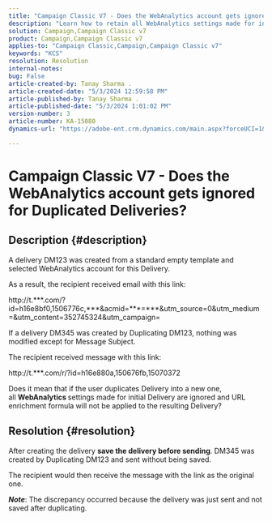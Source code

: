 ```yaml
---
title: "Campaign Classic V7 - Does the WebAnalytics account gets ignored for Duplicated Deliveries?"
description: "Learn how to retain all WebAnalytics settings made for initial Delivery if you duplicate a Delivery."
solution: Campaign,Campaign Classic v7
product: Campaign,Campaign Classic v7
applies-to: "Campaign Classic,Campaign,Campaign Classic v7"
keywords: "KCS"
resolution: Resolution
internal-notes: 
bug: False
article-created-by: Tanay Sharma .
article-created-date: "5/3/2024 12:59:58 PM"
article-published-by: Tanay Sharma .
article-published-date: "5/3/2024 1:01:02 PM"
version-number: 3
article-number: KA-15080
dynamics-url: "https://adobe-ent.crm.dynamics.com/main.aspx?forceUCI=1&pagetype=entityrecord&etn=knowledgearticle&id=5fa7aa0a-4d09-ef11-9f8a-6045bd026dc7"

---
```

# Campaign Classic V7 - Does the WebAnalytics account gets ignored for Duplicated Deliveries?

## Description {#description}


A delivery DM123 was created from a standard empty template and selected WebAnalytics account for this Delivery. 

 As a result, the recipient received email with this link:

 http://t.\*\*\*.com/?id=h16e8bf0,1506776c,\*\*\*&acmid=\*\*\*=\*\*\*&utm_source=0&utm_medium=&utm_content=352745324&utm_campaign=

 If a delivery DM345 was created by Duplicating DM123, nothing was modified except for Message Subject.

 The recipient received message with this link:

 http://t.\*\*\*.com/r/?id=h16e880a,150676fb,15070372

 Does it mean that if the user duplicates Delivery into a new one, all <b>WebAnalytics </b>settings made for initial Delivery are ignored and URL enrichment formula will not be applied to the resulting Delivery?


## Resolution {#resolution}


After creating the delivery <b>save the delivery before sending</b>. DM345 was created by Duplicating DM123 and sent without being saved.

​The recipient would then receive the message with the link as the original one.

<b>*Note</b>*: The discrepancy occurred because the delivery was just sent and not saved after duplicating.
